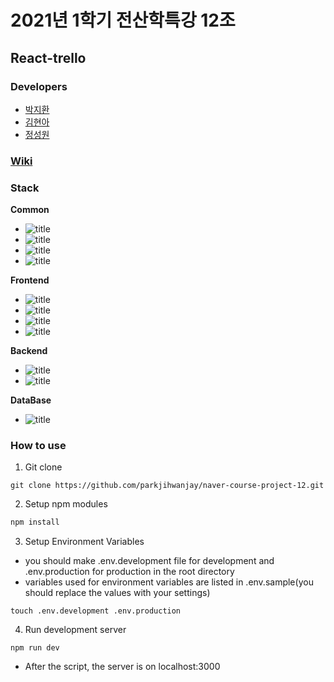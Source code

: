 # 2021년 1학기 전산학특강 12조
## React-trello

### Developers
- [박지환](https://github.com/parkjihwanjay)
- [김현아](https://github.com/kiipo0623)
- [정성원](https://github.com/SeongwonChung)

### [Wiki](https://github.com/parkjihwanjay/naver-course-project-12/wiki)

### Stack

**Common**

- ![title](https://img.shields.io/badge/-TypeScript-007ACC?&logo=TypeScript&logoColor=white)
- ![title](https://img.shields.io/badge/-NPM-CB3837?&logo=Npm&logoColor=white)
- ![title](https://img.shields.io/badge/-ESLint-4B32C3?&logo=ESLint&logoColor=white)
- ![title](https://img.shields.io/badge/-Prettier-F7B93E?&logo=Prettier&logoColor=white)

**Frontend**

- ![title](https://img.shields.io/badge/-React-61DAFB?&logo=react&logoColor=white)
- ![title](https://img.shields.io/badge/-Redux-61DAFB?&logo=redux&logoColor=white)
- ![title](https://img.shields.io/badge/-Next.js-61DAFB?&logo=next.js&logoColor=white)
- ![title](https://img.shields.io/badge/-PrimeReact-61DAFB?&logo=primereact&logoColor=white)

**Backend**

- ![title](https://img.shields.io/badge/-Node.js-339933?&logo=Node.js&logoColor=white)
- ![title](https://img.shields.io/badge/-Express-191919?&logo=Node.js&logoColor=white)

**DataBase**
- ![title](https://img.shields.io/badge/-PostgreSQL-4479A1?&logo=PostGreSQL&logoColor=white)

### How to use

1. Git clone
```
git clone https://github.com/parkjihwanjay/naver-course-project-12.git
```

2. Setup npm modules
```javascript
npm install
```

3. Setup Environment Variables
- you should make .env.development file for development and .env.production for production in the root directory
- variables used for environment variables are listed in .env.sample(you should replace the values with your settings)
```
touch .env.development .env.production
```

4. Run development server
```
npm run dev
```
- After the script, the server is on localhost:3000
